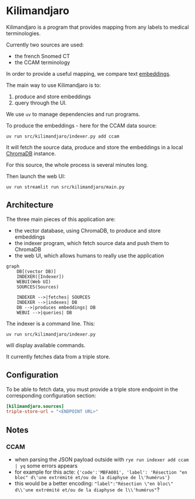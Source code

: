 # Kilimandjaro

Kilimandjaro is a program that provides mapping from any labels to medical terminologies.

<SCREENSHOT FROM THE WEB UI>

Currently two sources are used:
  - the french Snomed CT
  - the CCAM terminology

In order to provide a useful mapping, we compare text [embeddings](https://huggingface.co/blog/getting-started-with-embeddings).

The main way to use Kilimandjaro is to:
1. produce and store embeddings
2. query through the UI.

We use `uv` to manage dependencies and run programs.

To produce the embeddings - here for the CCAM data source:

```shell
uv run src/kilimandjaro/indexer.py add ccam
```

It will fetch the source data, produce and store the embeddings in a local [ChromaDB](https://www.trychroma.com) instance.

For this source, the whole process is several minutes long.

Then launch the web UI:

```shell
uv run streamlit run src/kilimandjaro/main.py
```

## Architecture

The three main pieces of this application are:
  - the vector database, using ChromaDB, to produce and store embeddings
  - the indexer program, which fetch source data and push them to ChromaDB
  - the web UI, which allows humans to really use the application

```mermaid
graph
    DB[(vector DB)]
    INDEXER([Indexer])
    WEBUI(Web UI)
    SOURCES(Sources)

    INDEXER -->|fetches| SOURCES
    INDEXER -->|indexes| DB
    DB -->|produces embeddings| DB
    WEBUI -->|queries| DB
```
The indexer is a command line. This:

```shell
uv run src/kilimandjaro/indexer.py
```

will display available commands.

It currently fetches data from a triple store.

## Configuration

To be able to fetch data, you must provide a triple store endpoint in the corresponding configuration section:

```toml
[kilimandjaro.sources]
triple-store-url = "<ENDPOINT URL>"
```

## Notes

### CCAM

- when parsing the JSON payload outside with `rye run indexer add ccam | yq` some errors appears
 - for example for this acte: `{'code':'MBFA001', 'label': 'Résection "en bloc" d\'une extrémité et/ou de la diaphyse de l\'humérus'}`
 - this would be a better encoding: `"label":"Résection \"en bloc\" d\\'une extrémité et/ou de la diaphyse de l\\'humérus"`?
